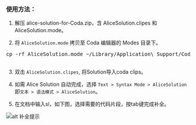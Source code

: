 ### 使用方法：
1. 解压 alice-solution-for-Coda.zip，含 AliceSolution.clipes 和 AliceSolution.mode。

2. 将 `AliceSolution.mode` 拷贝至 Coda 编辑器的 Modes 目录下。

 <pre>
cp -rf AliceSolution.mode ~/Library/Application\ Support/Coda/Modes/
 </pre>

3. 双击 `AliceSolution.clipes`, 将Solution导入coda clips。

4. 如需 Alice Solution 自动完成，选择 `Text > Syntax Mode > AliceSolution` 即`文本 > 语法模式 > AliceSolution`。

5. 在文档中输入sl，如下图，选择需要的代码片段，按tab键完成补全。 

 ![alt 补全提示](https://github.com/sofish/Alice/raw/master/plugins/Coda/preview.png?raw=true "补全提示")